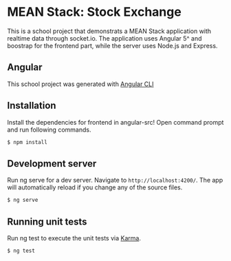 # MEAN Stack: Stock Exchange

This is a school project that demonstrats a MEAN Stack application with realtime data through socket.io. The application uses Angular 5^ and boostrap for the frontend part, while the server uses Node.js and Express.

## Angular

This school project was generated with [Angular CLI](https://github.com/angular/angular-cli)

## Installation 

Install the dependencies for frontend in angular-src!
Open command prompt and run following commands.

```sh
$ npm install
```

## Development server

Run ng serve for a dev server. Navigate to `http://localhost:4200/`. The app will automatically reload if you change any of the source files.

```sh
$ ng serve
```

## Running unit tests

Run ng test to execute the unit tests via [Karma](https://karma-runner.github.io).

```sh
$ ng test
```